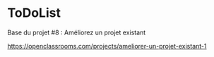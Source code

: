 ToDoList
========

Base du projet #8 : Améliorez un projet existant

https://openclassrooms.com/projects/ameliorer-un-projet-existant-1